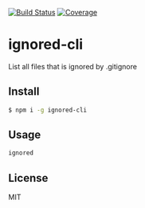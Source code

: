 [![Build Status](https://travis-ci.org/kaelzhang/node-ignored-cli.svg?branch=master)](https://travis-ci.org/kaelzhang/node-ignored-cli)
[![Coverage](https://codecov.io/gh/kaelzhang/node-ignored-cli/branch/master/graph/badge.svg)](https://codecov.io/gh/kaelzhang/node-ignored-cli)
<!-- optional appveyor tst
[![Windows Build Status](https://ci.appveyor.com/api/projects/status/github/kaelzhang/node-ignored-cli?branch=master&svg=true)](https://ci.appveyor.com/project/kaelzhang/node-ignored-cli)
-->
<!-- optional npm version
[![NPM version](https://badge.fury.io/js/ignored-cli.svg)](http://badge.fury.io/js/ignored-cli)
-->
<!-- optional npm downloads
[![npm module downloads per month](http://img.shields.io/npm/dm/ignored-cli.svg)](https://www.npmjs.org/package/ignored-cli)
-->
<!-- optional dependency status
[![Dependency Status](https://david-dm.org/kaelzhang/node-ignored-cli.svg)](https://david-dm.org/kaelzhang/node-ignored-cli)
-->

# ignored-cli

List all files that is ignored by .gitignore

## Install

```sh
$ npm i -g ignored-cli
```

## Usage

```sh
ignored
```

## License

MIT
